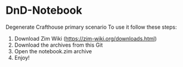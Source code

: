 # DnD-Notebook
Degenerate Crafthouse primary scenario
To use it follow these steps:
1. Download Zim Wiki (https://zim-wiki.org/downloads.html)
2. Download the archives from this Git
3. Open the notebook.zim archive
4. Enjoy!
